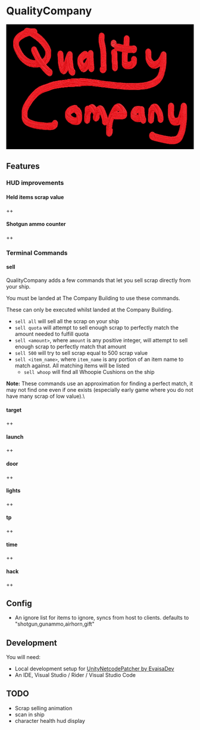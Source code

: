 # QualityCompany

![logo](/assets/logo.png)

## Features

### HUD improvements

#### Held items scrap value

++

#### Shotgun ammo counter

++

### Terminal Commands

#### sell

QualityCompany adds a few commands that let you sell scrap directly from your ship.

You must be landed at The Company Building to use these commands.

These can only be executed whilst landed at the Company Building.

- `sell all` will sell all the scrap on your ship
- `sell quota` will attempt to sell enough scrap to perfectly match the amount needed to fulfill quota
- `sell <amount>`, where `amount` is any positive integer, will attempt to sell enough scrap to perfectly match that amount
- `sell 500` will try to sell scrap equal to 500 scrap value
- `sell <item_name>`, where `item_name` is any portion of an item name to match against. All matching items will be listed
  - `sell whoop` will find all Whoopie Cushions on the ship

**Note:**
These commands use an approximation for finding a perfect match, it may not find one even if one exists (especially early game where you do not have many scrap of low value).\

#### target

++

#### launch

++

#### door

++

#### lights

++

#### tp

++

#### time

++

#### hack

++

## Config

- An ignore list for items to ignore, syncs from host to clients. defaults to "shotgun,gunammo,airhorn,gift"

## Development

You will need:

- Local development setup for [UnityNetcodePatcher by EvaisaDev](https://github.com/EvaisaDev/UnityNetcodePatcher)
- An IDE, Visual Studio / Rider / Visual Studio Code

## TODO

- Scrap selling animation
- scan <item> in ship
- character health hud display
